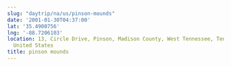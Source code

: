 ```yaml
---
slug: "daytrip/na/us/pinson-mounds"
date: '2001-01-30T04:37:00'
lat: '35.4900756'
lng: '-88.7206103'
location: 13, Circle Drive, Pinson, Madison County, West Tennessee, Tennessee, 38366,
  United States
title: pinson mounds
---
```



